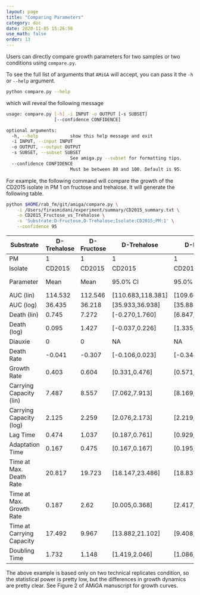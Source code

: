 ```yaml
---
layout: page
title: "Comparing Parameters"
category: doc
date: 2020-11-05 15:26:50
use_math: false
order: 13
---
```


Users can directly compare growth parameters for two samples or two conditions using `compare.py`.

To see the full list of arguments that `AMiGA` will accept, you can pass it the `-h` or `--help` argument.

```bash
python compare.py --help
```

which will reveal the following message

```bash
usage: compare.py [-h] -i INPUT -o OUTPUT [-s SUBSET]
                  [--confidence CONFIDENCE]

optional arguments:
  -h, --help            show this help message and exit
  -i INPUT, --input INPUT
  -o OUTPUT, --output OUTPUT
  -s SUBSET, --subset SUBSET
                        See amiga.py --subset for formatting tips.
  --confidence CONFIDENCE
                        Must be between 80 and 100. Default is 95.
```

For example, the following command will compare the growth of the CD2015 isolate in PM 1 on fructose and trehalose. It will generate the following table. 

```bash
python $HOME/rab_fm/git/amiga/compare.py \
	-i /Users/firasmidani/experiment/summary/CD2015_summary.txt \
	-o CD2015_Fructose_vs_Trehalose \
	-s 'Substrate:D-Fructose,D-Trehalose;Isolate:CD2015;PM:1' \
	--confidence 95
```

| Substrate                 | D-Trehalose | D-Fructose | D-Trehalose       | D-Fructose        |            |
| ------------------------- | ----------- | ---------- | ----------------- | ----------------- | ---------- |
| PM                        | 1           | 1          | 1                 | 1                 |            |
| Isolate                   | CD2015      | CD2015     | CD2015            | CD2015            |            |
| Parameter                 | Mean        | Mean       | 95.0% CI          | 95.0% CI          | Sig. Diff. |
| AUC (lin)                 | 114.532     | 112.546    | [110.683,118.381] | [109.667,115.425] | FALSE      |
| AUC (log)                 | 36.435      | 36.218     | [35.933,36.938]   | [35.888,36.547]   | FALSE      |
| Death (lin)               | 0.745       | 7.272      | [-0.270,1.760]    | [6.847,7.697]     | TRUE       |
| Death (log)               | 0.095       | 1.427      | [-0.037,0.226]    | [1.335,1.519]     | TRUE       |
| Diauxie                   | 0           | 0          | NA                | NA                | FALSE      |
| Death Rate                | -0.041      | -0.307     | [-0.106,0.023]    | [-0.344,-0.270]   | TRUE       |
| Growth Rate               | 0.403       | 0.604      | [0.331,0.476]     | [0.571,0.637]     | TRUE       |
| Carrying Capacity (lin)   | 7.487       | 8.557      | [7.062,7.913]     | [8.169,8.944]     | TRUE       |
| Carrying Capacity (log)   | 2.125       | 2.259      | [2.076,2.173]     | [2.219,2.298]     | TRUE       |
| Lag Time                  | 0.474       | 1.037      | [0.187,0.761]     | [0.929,1.145]     | TRUE       |
| Adaptation Time           | 0.167       | 0.475      | [0.167,0.167]     | [0.195,0.755]     | TRUE       |
| Time at Max. Death Rate   | 20.817      | 19.723     | [18.147,23.486]   | [18.831,20.615]   | FALSE      |
| Time at Max. Growth Rate  | 0.187       | 2.62       | [0.005,0.368]     | [2.417,2.823]     | TRUE       |
| Time at Carrying Capacity | 17.492      | 9.967      | [13.882,21.102]   | [9.408,10.526]    | TRUE       |
| Doubling Time             | 1.732       | 1.148      | [1.419,2.046]     | [1.086,1.211]     | TRUE       |

The above example is based only on two technical replicates condition, so the statistical power is pretty low, but the differences in growth dynamics are pretty clear. See Figure 2 of AMiGA manuscript for growth curves. 
